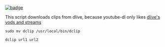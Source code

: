 [![badge](http://www.wtfpl.net/wp-content/uploads/2012/12/wtfpl-badge-2.png)](http://www.wtfpl.net/) 

This script downloads clips from dlive, because youtube-dl only likes [dlive's vods and streams](https://ytdl-org.github.io/youtube-dl/supportedsites.html)

`sudo mv dclip /usr/local/bin/dclip`

`dclip url1 url2`
